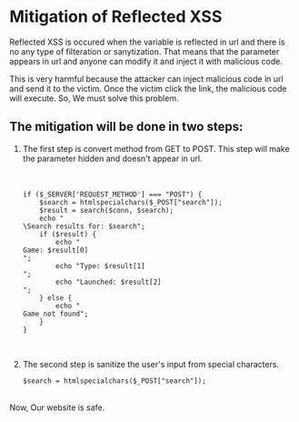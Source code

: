 <h1>Mitigation of Reflected XSS</h1>
<p>Reflected XSS is occured when the variable is reflected in url and there is no any type of filteration or sanytization. That means that the parameter appears in url and anyone can modify it and inject it with malicious code.</p>
<p>This is very harmful because the attacker can inject malicious code in url and send it to the victim. Once the victim click the link, the malicious code will execute.
So, We must solve this problem.</p>
<h2>The mitigation will be done in two steps:</h2>
<ol>
  <li>
    </p>The first step is convert method from GET to POST. This step will make the parameter hidden and doesn't appear in url.</p>
    <code><form action="reflected_xss.php" method="POST"></code><br><br>
    <code>if ($_SERVER['REQUEST_METHOD'] === "POST") {
    $search = htmlspecialchars($_POST["search"]);
    $result = search($conn, $search);
    echo "<br>\<h2\>Search results for: $search</h2>";
    if ($result) {
        echo "<br>Game: $result[0]<br>";
        echo "Type: $result[1]<br>";
        echo "Launched: $result[2]<br>";
    } else {
        echo "<br>Game not found";
    }
}</code>
  </li>
      <br>
  <li>
    <p>The second step is sanitize the user's input from special characters.</p>
    <code>$search = htmlspecialchars($_POST["search"]);</code>
  </li>
</ol>
<br>
Now, Our website is safe.
